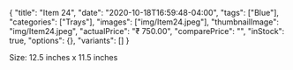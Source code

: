 {
    "title": "Item 24",
    "date": "2020-10-18T16:59:48-04:00",
    "tags": ["Blue"],
    "categories": ["Trays"],
    "images": ["img/Item24.jpeg"],
    "thumbnailImage": "img/Item24.jpeg",
    "actualPrice": "₹ 750.00",
    "comparePrice": "",
    "inStock": true,
    "options": {},
    "variants": []
}

Size: 12.5 inches x 11.5 inches